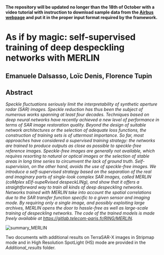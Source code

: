 **The repository will be updated no longer than the 18th of October with a video tutorial with instruction to download sample
data from the [Airbus webpage](https://www.intelligence-airbusds.com/imagery/sample-imagery/) and
put it in the proper input format required by the framework.**

# As if by magic: self-supervised training of deep despeckling networks with MERLIN
## Emanuele Dalsasso, Loïc Denis, Florence Tupin
## Abstract
_Speckle fluctuations seriously limit the interpretability of synthetic aperture radar (SAR) images. Speckle reduction has thus been the subject of numerous works spanning at least four decades. Techniques based on deep neural networks have recently achieved a new level of performance in terms of SAR image restoration quality.
Beyond the design of suitable network architectures or the selection of adequate loss functions, the construction of training sets is of uttermost importance. So far, most approaches have considered a supervised training strategy: the networks are trained to produce outputs as close as possible to speckle-free reference images. Speckle-free images are generally not available, which requires resorting to 
natural or optical images
or the selection of stable areas in long time series to circumvent the lack of ground truth. Self-supervision, on the other hand, avoids the use of speckle-free images.
We introduce a self-supervised strategy based on the separation of the real and imaginary parts of single-look complex SAR images, called MERLIN (coMplex sElf-supeRvised despeckLINg), and show that it offers a straightforward way to train all kinds of deep despeckling networks. Networks trained with MERLIN take into account the spatial correlations due to the SAR transfer function specific to a given sensor and imaging mode. By requiring only a single image, and possibly exploiting large archives, MERLIN opens the door to hassle-free as well as large-scale training of despeckling networks. The code of the trained models is made freely available at https://gitlab.telecom-paris.fr/RING/MERLIN._

![summary_MERLIN](./img/MERLIN_framework.png)


Two documents with additional results on TerraSAR-X images in Stripmap mode and in High Resolution SpotLight (HS) mode
are provided in the *Additional_results* folder.


